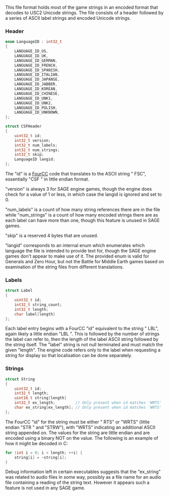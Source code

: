 This file format holds most of the game strings in an encoded format that decodes to USC2 Unicode strings. The file consists of a header followed by a series of ASCII label strings and encoded Unicode strings.

### Header

```C++
enum LanguageID : int32_t
{
    LANGUAGE_ID_US,
    LANGUAGE_ID_UK,
    LANGUAGE_ID_GERMAN,
    LANGUAGE_ID_FRENCH,
    LANGUAGE_ID_SPANISH,
    LANGUAGE_ID_ITALIAN,
    LANGUAGE_ID_JAPANSE,
    LANGUAGE_ID_JABBER,
    LANGUAGE_ID_KOREAN,
    LANGUAGE_ID_CHINESE,
    LANGUAGE_ID_UNK1,
    LANGUAGE_ID_UNK2,
    LANGUAGE_ID_POLISH,
    LANGUAGE_ID_UNKNOWN,
};

struct CSFHeader
{
    uint32_t id;
    int32_t version;
    int32_t num_labels;
    int32_t num_strings;
    int32_t skip;
    LanguageID langid;
};
```

The "id" is a [FourCC](https://en.wikipedia.org/wiki/FourCC) code that translates to the ASCII string " FSC", essentially "CSF " in little endian format.

"version" is always 3 for SAGE engine games, though the engine does check for a value of 1 or less, in which case the langid is ignored and set to 0.

"num_labels" is a count of how many string references there are in the file while "num_strings" is a count of how many encoded strings there are as each label can have more than one, though this feature is unused in SAGE games.

"skip" is a reserved 4 bytes that are unused.

"langid" corresponds to an internal enum which enumerates which language the file is intended to provide text for, though the SAGE engine games don't appear to make use of it. The provided enum is valid for Generals and Zero Hour, but not the Battle for Middle Earth games based on examination of the string files from different translations.

### Labels

```C++
struct Label
{
    uint32_t id;
    int32_t string_count;
    int32_t length;
    char label[length]
};
```

Each label entry begins with a FourCC "id" equivalent to the string " LBL", again likely a little endian "LBL ". This is followed by the number of strings the label can refer to, then the length of the label ASCII string followed by the string itself. The "label" string is not null terminated and must match the given "length". The engine code refers only to the label when requesting a string for display so that localisation can be done separately.

### Strings 

```C++
struct String
{
    uint32_t id;
    int32_t length;
    uint16_t string[length]
    int32_t ex_length;         // Only present when id matches 'WRTS'
    char ex_string[ex_length]; // Only present when id matches 'WRTS'
};
```

The FourCC "id" for the string must be either " RTS" or "WRTS" (little endian "STR " and "STRW"), with "WRTS" indicating an additional ASCII string appended on. The values for the string are little endian and are encoded using a binary NOT on the value. The following is an example of how it might be decoded in C:

```C++
for (int i = 0; i < length; ++i) {
    string[i] = ~string[i];
}
```

Debug information left in certain executables suggests that the "ex_string" was related to audio files in some way, possibly as a file name for an audio file containing a reading of the string text. However it appears such a feature is not used in any SAGE game.